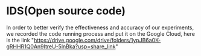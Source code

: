 # IDS(Open source code)
In order to better verify the effectiveness and accuracy of our experiments, we recorded the code running process and put it on the Google Cloud, here is the link "https://drive.google.com/drive/folders/1ypJB6a0K-gRHHR1Q0An9ItreU-5lnBka?usp=share_link"
